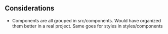 ## Considerations

- Components are all grouped in src/components. Would have organized them better in a real project. Same goes for styles in styles/components
